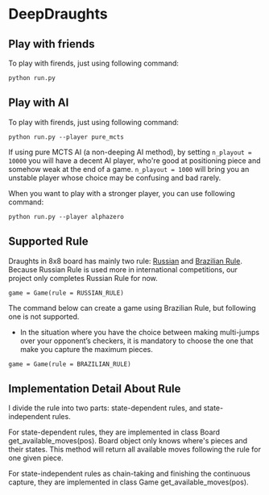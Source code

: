 <!--
 * @Author: Zeng Siwei
 * @Date: 2021-09-12 00:27:58
 * @LastEditors: Zeng Siwei
 * @LastEditTime: 2021-09-14 23:41:35
 * @Description: 
-->
# DeepDraughts


## Play with friends
To play with firends, just using following command:
```
python run.py
```

## Play with AI
To play with firends, just using following command:
```
python run.py --player pure_mcts
```

If using pure MCTS AI (a non-deeping AI method), by setting `n_playout = 10000` you will have a decent AI player, 
who're good at positioning piece and somehow weak at the end of a game. `n_playout = 1000` will bring you an 
unstable player whose choice may be confusing and bad rarely.

When you want to play with a stronger player, you can use following command:
```
python run.py --player alphazero
```



## Supported Rule
Draughts in 8x8 board has mainly two rule: [Russian](https://lidraughts.org/variant/russian) and [Brazilian Rule](https://draughts.github.io/brazilian-checkers.html). Because Russian Rule is used more in international competitions, our project only completes Russian Rule for now.

```
game = Game(rule = RUSSIAN_RULE)
```

The command below can create a game using Brazilian Rule, but following one is not supported.  
- In the situation where you have the choice between making multi-jumps over your opponent’s checkers, it is mandatory to choose the one that make you capture the maximum pieces.

```
game = Game(rule = BRAZILIAN_RULE)
```

## Implementation Detail About Rule
I divide the rule into two parts: state-dependent rules, and state-independent rules.  

For state-dependent rules, they are implemented in class Board get_available_moves(pos). Board object only knows where's pieces and their states. This method will return all available moves following the rule for one given piece.

For state-independent rules as chain-taking and finishing the continuous capture, they are implemented in class Game get_available_moves(pos).
